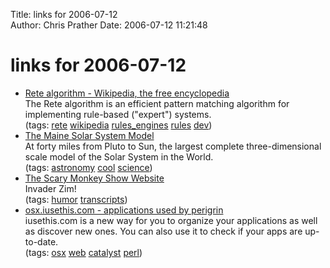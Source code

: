 Title: links for 2006-07-12  
Author: Chris Prather
Date: 2006-07-12 11:21:48

# links for 2006-07-12
<ul class="delicious">
	<li>
		<div class="delicious-link"><a href="http://en.wikipedia.org/wiki/Rete_algorithm">Rete algorithm - Wikipedia, the free encyclopedia</a></div>
		<div class="delicious-extended">The Rete algorithm is an efficient pattern matching algorithm for implementing rule-based ("expert") systems.</div>
		<div class="delicious-tags">(tags: <a href="http://del.icio.us/perigrin/rete">rete</a> <a href="http://del.icio.us/perigrin/wikipedia">wikipedia</a> <a href="http://del.icio.us/perigrin/rules_engines">rules_engines</a> <a href="http://del.icio.us/perigrin/rules">rules</a> <a href="http://del.icio.us/perigrin/dev">dev</a>)</div>
	</li>
	<li>
		<div class="delicious-link"><a href="http://www.umpi.maine.edu/info/nmms/solar/">The Maine Solar System Model</a></div>
		<div class="delicious-extended">At forty miles from Pluto to Sun, the largest complete three-dimensional scale model of the Solar System in the World.</div>
		<div class="delicious-tags">(tags: <a href="http://del.icio.us/perigrin/astronomy">astronomy</a> <a href="http://del.icio.us/perigrin/cool">cool</a> <a href="http://del.icio.us/perigrin/science">science</a>)</div>
	</li>
	<li>
		<div class="delicious-link"><a href="http://www.thescarymonkeyshow.com/features/transcripts.htm">The Scary Monkey Show Website</a></div>
		<div class="delicious-extended">Invader Zim!</div>
		<div class="delicious-tags">(tags: <a href="http://del.icio.us/perigrin/humor">humor</a> <a href="http://del.icio.us/perigrin/transcripts">transcripts</a>)</div>
	</li>
	<li>
		<div class="delicious-link"><a href="http://osx.iusethis.com/user/perigrin">osx.iusethis.com - applications used by perigrin</a></div>
		<div class="delicious-extended">iusethis.com is a new way for you to organize your applications as well as discover new ones. You can also use it to check if your apps are up-to-date.</div>
		<div class="delicious-tags">(tags: <a href="http://del.icio.us/perigrin/osx">osx</a> <a href="http://del.icio.us/perigrin/web">web</a> <a href="http://del.icio.us/perigrin/catalyst">catalyst</a> <a href="http://del.icio.us/perigrin/perl">perl</a>)</div>
	</li>
</ul>

